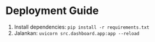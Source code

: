 # Deployment Guide
1. Install dependencies: `pip install -r requirements.txt`
2. Jalankan: `uvicorn src.dashboard.app:app --reload`
